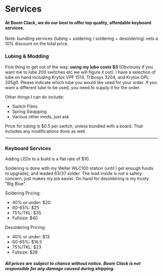 <!DOCTYPE html>
<html lang="en">

<body>
  <div class="header">
    <h1>Services</h1>
    <h4>At Boom Clack, we do our best to offer top quality, affordable keyboard services.</h4>
    <p>Note: bundling services (lubing + soldering / soldering + desoldering) nets a 10% discount on the total price.</p>
  </div>
  
  <div class="main-body">
    <div class="section-1">
      <h3>Lubing & Modding</h3>
        <p>First thing to get out of the way: <b>using my lube costs $3</b> (Obviously if you want me to lube 200 switches etc we will figure it out). I have a selection of lube on hand including Krytox VPF 1514, Tribosys 3204, and Krytox GPL 205g0. Please indicate which lube you would like used for your order. If you want a different lube to be used, you need to supply it for the order.</p>
      <p>Other things I can do include:</p>
      <ul>
        <li>Switch Films</li>
        <li>Spring Swapping</li>
        <li>Various other mods, just ask</li>
      </ul>
      <p>Price for lubing is $0.5 per switch, unless bundled with a board. That includes any modifications done as well.</p>
      <hr>
      <h3>Keyboard Services</h3>
      <p>Adding LEDs to a build is a flat rate of $10.</p>
      <p>Soldering is done with my Weller WLC100 station (until I get enough funds to upgrade), and leaded 63/37 solder. The lead inside is not a safety concern, just makes my job easier. On hand for desoldering is my trusty "Big Blue".</p>
      <p>Soldering Pricing:</p>
      <ul>
        <li>40% or under: $20</li>
        <li>60-65%: $25</li>
        <li>75%/TKL: $35</li>
        <li>Fullsize: $40</li>
      </ul>
      <p>Desoldering Pricing:</p>
      <ul>
        <li>40% or under: $13</li>
        <li>60-65%: $16.5</li>
        <li>75%/TKL: $23</li>
        <li>Fullsize: $28</li>
      </ul>
    </div>
    
  <div class="section-2">
      <!-- This is a comment that won't appear on the page -->
    </div>
  </div>
  
  <div class="footer">
    <h5>All prices are subject to chance without notice. Boom Clack is not responsible for any damage caused during shipping.</h5>
  </div
</body>
</html>
